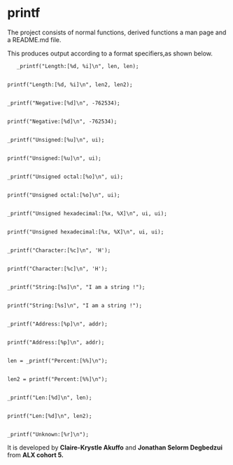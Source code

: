 # printf
The project consists of normal functions, derived functions a man page and a README.md file.

This produces output according to a format specifiers,as shown below.

       _printf("Length:[%d, %i]\n", len, len);


	printf("Length:[%d, %i]\n", len2, len2);
  
  
	_printf("Negative:[%d]\n", -762534);
  
  
	printf("Negative:[%d]\n", -762534);
  
  
	_printf("Unsigned:[%u]\n", ui);
  
  
	printf("Unsigned:[%u]\n", ui);
  
  
	_printf("Unsigned octal:[%o]\n", ui);
  
  
	printf("Unsigned octal:[%o]\n", ui);
  
  
	_printf("Unsigned hexadecimal:[%x, %X]\n", ui, ui);
  
  
	printf("Unsigned hexadecimal:[%x, %X]\n", ui, ui);
  
  
	_printf("Character:[%c]\n", 'H');
  
  
	printf("Character:[%c]\n", 'H');
  
  
	_printf("String:[%s]\n", "I am a string !");
  
  
	printf("String:[%s]\n", "I am a string !");
  
  
	_printf("Address:[%p]\n", addr);
  
  
	printf("Address:[%p]\n", addr);
  
  
	len = _printf("Percent:[%%]\n");
  
  
	len2 = printf("Percent:[%%]\n");
  
  
	_printf("Len:[%d]\n", len);
  
  
	printf("Len:[%d]\n", len2);
  
  
	_printf("Unknown:[%r]\n");
















It is developed by **Claire-Krystle Akuffo** and **Jonathan Selorm Degbedzui** from **ALX cohort 5.**
